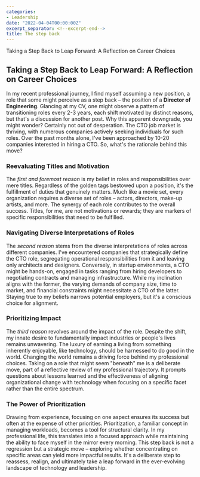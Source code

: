 ```yaml
---
categories:
- Leadership
date: "2022-04-04T00:00:00Z"
excerpt_separator: <!--excerpt-end-->
title: The step back
---
```

Taking a Step Back to Leap Forward: A Reflection on Career Choices
<!--more-->

## Taking a Step Back to Leap Forward: A Reflection on Career Choices
In my recent professional journey, I find myself assuming a new position, a role that some might perceive as a step back – the position of a __Director of Engineering__. Glancing at my CV, one might observe a pattern of transitioning roles every 2-3 years, each shift motivated by distinct reasons, but that's a discussion for another post.
Why this apparent downgrade, you might wonder? Certainly not out of desperation. The CTO job market is thriving, with numerous companies actively seeking individuals for such roles. Over the past months alone, I've been approached by 10-20 companies interested in hiring a CTO. So, what's the rationale behind this move?

### Reevaluating Titles and Motivation
The _first and foremost reason_ is my belief in roles and responsibilities over mere titles. Regardless of the golden tags bestowed upon a position, it's the fulfillment of duties that genuinely matters. Much like a movie set, every organization requires a diverse set of roles – actors, directors, make-up artists, and more. The synergy of each role contributes to the overall success. Titles, for me, are not motivations or rewards; they are markers of specific responsibilities that need to be fulfilled.

### Navigating Diverse Interpretations of Roles
The _second reason_ stems from the diverse interpretations of roles across different companies. I've encountered companies that strategically define the CTO role, segregating operational responsibilities from it and leaving only architects and designers. Conversely, in startup environments, a CTO might be hands-on, engaged in tasks ranging from hiring developers to negotiating contracts and managing infrastructure. While my inclination aligns with the former, the varying demands of company size, time to market, and financial constraints might necessitate a CTO of the latter. Staying true to my beliefs narrows potential employers, but it's a conscious choice for alignment.

### Prioritizing Impact
The _third reason_ revolves around the impact of the role. Despite the shift, my innate desire to fundamentally impact industries or people's lives remains unwavering. The luxury of earning a living from something inherently enjoyable, like technology, should be harnessed to do good in the world. Changing the world remains a driving force behind my professional choices.
Taking on a role that might seem "beneath" me is a deliberate move, part of a reflective review of my professional trajectory. It prompts questions about lessons learned and the effectiveness of aligning organizational change with technology when focusing on a specific facet rather than the entire spectrum.

### The Power of Prioritization
Drawing from experience, focusing on one aspect ensures its success but often at the expense of other priorities. Prioritization, a familiar concept in managing workloads, becomes a tool for structural clarity. In my professional life, this translates into a focused approach while maintaining the ability to face myself in the mirror every morning.
This step back is not a regression but a strategic move – exploring whether concentrating on specific areas can yield more impactful results. It's a deliberate step to reassess, realign, and ultimately take a leap forward in the ever-evolving landscape of technology and leadership.